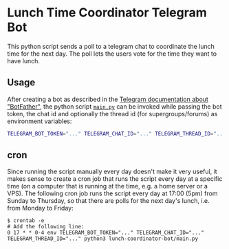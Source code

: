 # Lunch Time Coordinator Telegram Bot

This python script sends a poll to a telegram chat to coordinate the lunch time for the next day. The poll lets the users vote for the time they want to have lunch.


## Usage

After creating a bot as described in the [Telegram documentation about "BotFather"](https://core.telegram.org/bots/features#botfather), the python script [`main.py`](main.py) can be invoked while passing the bot token, the chat id and optionally the thread id (for supergroups/forums) as environment variables:

```bash
TELEGRAM_BOT_TOKEN="..." TELEGRAM_CHAT_ID="..." TELEGRAM_THREAD_ID="..." python3 lunch-coordinator-bot/main.py
```


## cron

Since running the script manually every day doesn't make it very useful, it makes sense to create a cron job that runs the script every day at a specific time (on a computer that is running at the time, e.g. a home server or a VPS). The following cron job runs the script every day at 17:00 (5pm) from Sunday to Thursday, so that there are polls for the next day's lunch, i.e. from Monday to Friday:

```
$ crontab -e
# Add the following line:
0 17 * * 0-4 env TELEGRAM_BOT_TOKEN="..." TELEGRAM_CHAT_ID="..." TELEGRAM_THREAD_ID="..." python3 lunch-coordinator-bot/main.py
```